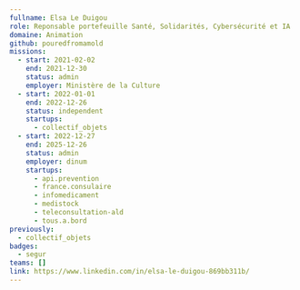 ```yaml
---
fullname: Elsa Le Duigou
role: Reponsable portefeuille Santé, Solidarités, Cybersécurité et IA
domaine: Animation
github: pouredfromamold
missions:
  - start: 2021-02-02
    end: 2021-12-30
    status: admin
    employer: Ministère de la Culture
  - start: 2022-01-01
    end: 2022-12-26
    status: independent
    startups:
      - collectif_objets
  - start: 2022-12-27
    end: 2025-12-26
    status: admin
    employer: dinum
    startups:
      - api.prevention
      - france.consulaire
      - infomedicament
      - medistock
      - teleconsultation-ald
      - tous.a.bord
previously:
  - collectif_objets
badges:
  - segur
teams: []
link: https://www.linkedin.com/in/elsa-le-duigou-869bb311b/
---
```

